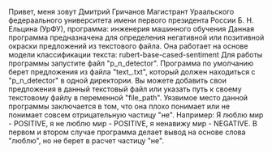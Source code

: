 Привет, меня зовут Дмитрий Гричанов 
Магистрант Ураальского федераального университета имени первого президента России Б. Н. Ельцина (УрФУ), программа: инженерия машинного обучения
Данная программа предназначена для определения негативной или позитивной окраски предложений из текстового файла. Она работает на основе модели классификации текста: rubert-base-cased-sentiment 
Для работы программы запустите файл "p_n_detector". Программа по умолчанию берет предложения из файла "text_.txt", который должен находиться с "p_n_detector" в одной директории. Вы можете добавить свои предложения в данный текстовый файл или указать путь к своему текстовому файлу в переменной "file_path". 
Уязвимое место данной программы заключается в том, что она плохо понимает или не понимает совсем отрицательную частицу "не". Например: Я люблю мир - POSITIVE, я не люблю мир - POSITIVE, я ненавижу мир - NEGATIVE. В первом и втором случае программа делает вывод на основе слова "люблю", но не берет в расчет частицу "не". 
